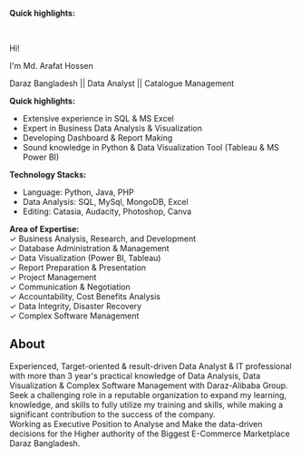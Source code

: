 <p><strong>Quick highlights:</strong></p>

<p>&nbsp;</p>

<p>Hi!</p>

<p>I&#39;m Md. Arafat Hossen</p>

<p>Daraz Bangladesh || Data Analyst || Catalogue Management</p>

<p><strong>Quick highlights:</strong></p>

<ul>
	<li>Extensive experience in SQL &amp; MS Excel</li>
	<li>Expert in Business Data Analysis &amp; Visualization</li>
	<li>Developing Dashboard &amp; Report Making</li>
	<li>Sound knowledge in Python &amp; Data Visualization Tool (Tableau &amp; MS Power BI)</li>
</ul>

<p><strong>Technology Stacks:</strong></p>

<ul>
	<li>Language: Python, Java, PHP</li>
	<li>Data Analysis: SQL, MySql, MongoDB, Excel</li>
	<li>Editing: Catasia, Audacity, Photoshop, Canva</li>
</ul>

<p><strong>Area of Expertise:</strong><br />
✓ Business Analysis, Research, and Development<br />
✓ Database Administration &amp; Management<br />
✓ Data Visualization (Power BI, Tableau)<br />
✓ Report Preparation &amp; Presentation<br />
✓ Project Management<br />
✓ Communication &amp; Negotiation<br />
✓ Accountability, Cost Benefits Analysis<br />
✓ Data Integrity, Disaster Recovery<br />
✓ Complex Software Management</p>

<h2>About</h2>

<p>Experienced, Target-oriented &amp; result-driven Data Analyst &amp; IT professional with more than 3 year&#39;s practical knowledge of Data Analysis, Data Visualization &amp; Complex Software Management with Daraz-Alibaba Group.<br />
Seek a challenging role in a reputable organization to expand my learning, knowledge, and skills to fully utilize my training and skills, while making a significant contribution to the success of the company.<br />
Working as Executive Position to Analyse and Make the data-driven decisions for the Higher authority of the Biggest E-Commerce Marketplace Daraz Bangladesh.<br />
&nbsp;</p>



<!---
arafatRana/arafatRana is a ✨ special ✨ repository because its `README.md` (this file) appears on your GitHub profile.
You can click the Preview link to take a look at your changes.
--->
